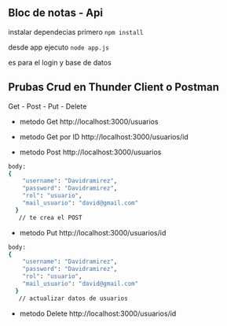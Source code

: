 ## Bloc de notas - Api

instalar dependecias primero
``npm install``

desde app ejecuto 
``node app.js`` 

es para el login y base de datos

## Prubas Crud en Thunder Client o Postman
Get - Post - Put - Delete 

* metodo Get
http://localhost:3000/usuarios

* metodo Get por ID
http://localhost:3000/usuarios/id

* metodo Post
http://localhost:3000/usuarios
```bash 
body:
{
    "username": "Davidramirez",
    "password": "Davidramirez",
    "rol": "usuario",
    "mail_usuario": "david@gmail.com"
  }
   // te crea el POST
```

* metodo Put 
http://localhost:3000/usuarios/id
```bash 
body:
{
    "username": "Davidramirez",
    "password": "Davidramirez",
    "rol": "usuario",
    "mail_usuario": "david@gmail.com"
  }
   // actualizar datos de usuarios
```

* metodo Delete
http://localhost:3000/usuarios/id
  